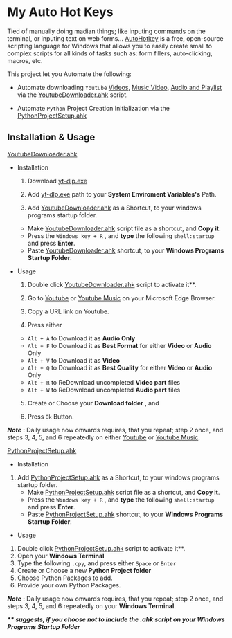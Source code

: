 # My Auto Hot Keys

Tied of manually doing madian things; like inputing commands on the terminal, or inputing text on web forms... [AutoHotkey](https://www.autohotkey.com/) is a free, open-source scripting language for Windows that allows you to easily create small to complex scripts for all kinds of tasks such as: form fillers, auto-clicking, macros, etc.

This project let you Automate the following:

- Automate downloading `Youtube` [Videos](https://www.youtube.com/), [Music Video](https://music.youtube.com/), [Audio and Playlist](https://music.youtu.be) via the [YoutubeDownloader.ahk](YoutubeDownloader.ahk) script. 

- Automate `Python` Project Creation Initialization via the [PythonProjectSetup.ahk](PythonProjectSetup.ahk)


## Installation & Usage

[YoutubeDownloader.ahk](YoutubeDownloader.ahk)
- Installation

    1. Download [yt-dlp.exe](https://github.com/yt-dlp/yt-dlp/releases)

    2. Add [yt-dlp.exe](https://github.com/yt-dlp/yt-dlp/releases) path to your **System Enviroment Variables's** Path.
    
    3. Add [YoutubeDownloader.ahk](YoutubeDownloader.ahk) as a Shortcut, to your windows programs startup folder.
    - Make [YoutubeDownloader.ahk](YoutubeDownloader.ahk) script file as a shortcut, and **Copy it**. 
    - Press the `Windows key + R` , and **type** the following `shell:startup` and press **Enter**.
    - Paste [YoutubeDownloader.ahk](YoutubeDownloader.ahk) shortcut, to your **Windows Programs Startup Folder**.

- Usage

    1. Double click [YoutubeDownloader.ahk](YoutubeDownloader.ahk) script to activate it**.
    
    2. Go to [Youtube](https://www.youtube.com/) or [Youtube Music](https://music.youtube.com/) on your Microsoft Edge Browser.
    
    3. Copy a URL link on Youtube.
    
    4. Press either
    - `Alt + A` to Download it as **Audio Only**
    - `Alt + F` to Download it as **Best Format** for either **Video** or **Audio** Only
    - `Alt + V` to Download it as **Video**
    - `Alt + Q` to Download it as **Best Quality** for either **Video** or **Audio** Only
    - `Alt + R` to ReDownload uncompleted **Video part** files
    - `Alt + W` to ReDownload uncompleted **Audio part** files
    
    5. Create or Choose your **Download folder** , and 
    
    6. Press `Ok` Button.

___Note___ : Daily usage now onwards requires, that you repeat; step 2 once, and steps 3, 4, 5, and 6 repeatedly on either [Youtube](https://www.youtube.com/) or [Youtube Music](https://music.youtube.com/).


[PythonProjectSetup.ahk](PythonProjectSetup.ahk)
- Installation

1. Add [PythonProjectSetup.ahk](PythonProjectSetup.ahk) as a Shortcut, to your windows programs startup folder.
    - Make [PythonProjectSetup.ahk](PythonProjectSetup.ahk) script file as a shortcut, and **Copy it**. 
    - Press the `Windows key + R` , and **type** the following `shell:startup` and press **Enter**.
    - Paste [PythonProjectSetup.ahk](PythonProjectSetup.ahk) shortcut, to your **Windows Programs Startup Folder**.

- Usage

1. Double click [PythonProjectSetup.ahk](PythonProjectSetup.ahk) script to activate it**.
2. Open your **Windows Terminal**
3. Type the following `.cpy`, and press either `Space` or `Enter`
4. Create or Choose a new **Python Project folder**
5. Choose Python Packages to add.
6. Provide your own Python Packages.

___Note___ : Daily usage now onwards requires, that you repeat; step 2 once, and steps 3, 4, 5, and 6 repeatedly on your **Windows Terminal**.


___** suggests, if you choose not to include the .ahk script on your **Windows Programs Startup Folder**___
